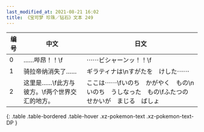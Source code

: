 ```yaml
---
last_modified_at: 2021-08-21 16:02
title: 《宝可梦 珍珠／钻石》文本 249
---
```

| 编号 | 中文 | 日文 |
| ---- | ---- | ---- |
| 0 | ……哔昂！！\f | ⋯⋯ビシャーンッ！！\f |
| 1 | 骑拉帝纳消失了…… | ギラティナは\nすがたを　けした⋯⋯ |
| 2 | 这里是……\f此方与彼方。\f两个世界交汇的地方。 | ここは⋯⋯\fいのち　かがやく　もの\nいのち　うしなった　もの\fふたつの　せかいが　まじる　ばしょ |
{: .table .table-bordered .table-hover .xz-pokemon-text .xz-pokemon-text-DP }